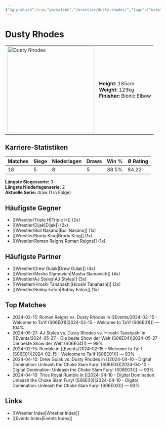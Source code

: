 ```yaml
---
{"dg-publish":true,"permalink":"/wrestler/dusty-rhodes/","tags":["wrestler"],"noteIcon":"","created":"2025-08-11T09:33:18.513+02:00"}
---
```



# Dusty Rhodes

<table>
<tr>
<td><img src="Dusty Rhodes.png" width="280" alt="Dusty Rhodes"></td>
<td>
<b>Height:</b> 185cm<br>
<b>Weight:</b> 129kg<br>
<b>Finisher:</b> Bionic Elbow<br>
</td>
</tr>
</table>

## Karriere-Statistiken

| Matches | Siege | Niederlagen | Draws | Win % | Ø Rating |
|---------|-------|-------------|-------|-------|-----------|
| 18 | 5 | 8 | 5 | 38.5% | 84.22 |

**Längste Siegesserie:** 3<br>**Längste Niederlagenserie:** 2<br>**Aktuelle Serie:** draw (1 in Folge)


## Häufigste Gegner
- [[Wrestler/Triple H\|Triple H]] (2x)
- [[Wrestler/Dijak\|Dijak]] (2x)
- [[Wrestler/Bull Nakano\|Bull Nakano]] (1x)
- [[Wrestler/Brody King\|Brody King]] (1x)
- [[Wrestler/Roman Reigns\|Roman Reigns]] (1x)

## Häufigste Partner
- [[Wrestler/Drew Gulak\|Drew Gulak]] (4x)
- [[Wrestler/Masha Slamovich\|Masha Slamovich]] (4x)
- [[Wrestler/AJ Styles\|AJ Styles]] (3x)
- [[Wrestler/Hiroshi Tanahashi\|Hiroshi Tanahashi]] (2x)
- [[Wrestler/Bobby Eaton\|Bobby Eaton]] (1x)

## Top Matches
- 2024-02-15: Roman Reigns vs. Dusty Rhodes in [[Events/2024-02-15 - Welcome to Ta'if (S06E01)\|2024-02-15 - Welcome to Ta'if (S06E01)]] — 104%
- 2024-05-27: AJ Styles vs. Dusty Rhodes vs. Hiroshi Tanahashi in [[Events/2024-05-27 - Die beste Show der Welt (S06E04)\|2024-05-27 - Die beste Show der Welt (S06E04)]] — 99%
- 2024-02-15: Rumble in [[Events/2024-02-15 - Welcome to Ta'if (S06E01)\|2024-02-15 - Welcome to Ta'if (S06E01)]] — 93%
- 2024-04-10: Drew Gulak vs. Dusty Rhodes in [[2024-04-10 - Digital Domination: Unleash the Choke Slam Fury! (S06E03)\|2024-04-10 - Digital Domination: Unleash the Choke Slam Fury! (S06E03)]] — 93%
- 2024-04-10: Trios Royal Rumble in [[2024-04-10 - Digital Domination: Unleash the Choke Slam Fury! (S06E03)\|2024-04-10 - Digital Domination: Unleash the Choke Slam Fury! (S06E03)]] — 93%

## Links
- [[Wrestler Index\|Wrestler Index]]
- [[Events Index\|Events Index]]
